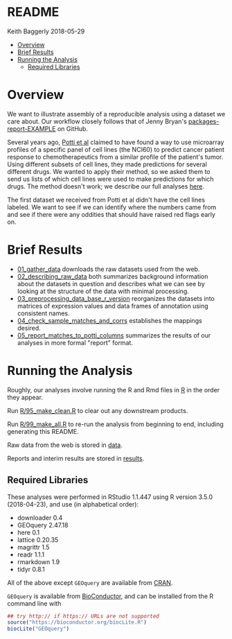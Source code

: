 README
================
Keith Baggerly
2018-05-29

-   [Overview](#overview)
-   [Brief Results](#brief-results)
-   [Running the Analysis](#running-the-analysis)
    -   [Required Libraries](#required-libraries)

Overview
========

We want to illustrate assembly of a reproducible analysis using a dataset we care about. Our workflow closely follows that of Jenny Bryan's [packages-report-EXAMPLE](https://github.com/jennybc/packages-report-EXAMPLE) on GitHub.

Several years ago, [Potti et al](https://www.nature.com/articles/nm1491) claimed to have found a way to use microarray profiles of a specific panel of cell lines (the NCI60) to predict cancer patient response to chemotherapeutics from a similar profile of the patient's tumor. Using different subsets of cell lines, they made predictions for several different drugs. We wanted to apply their method, so we asked them to send us lists of which cell lines were used to make predictions for which drugs. The method doesn't work; we describe our full analyses [here](https://projecteuclid.org/euclid.aoas/1267453942).

The first dataset we received from Potti et al didn't have the cell lines labeled. We want to see if we can identify where the numbers came from and see if there were any oddities that should have raised red flags early on.

Brief Results
=============

-   [01\_gather\_data](results/01_gather_data.md) downloads the raw datasets used from the web.
-   [02\_describing\_raw\_data](results/02_describing_raw_data.md) both summarizes background information about the datasets in question and describes what we can see by looking at the structure of the data with minimal processing.
-   [03\_preprocessing\_data\_base\_r\_version](results/03_preprocessing_data_base_r_version.md) reorganizes the datasets into matrices of expression values and data frames of annotation using consistent names.
-   [04\_check\_sample\_matches\_and\_corrs](results/04_check_sample_matches_and_corrs.md) establishes the mappings desired.
-   [05\_report\_matches\_to\_potti\_columns](results/05_report_matches_to_potti_columns.md) summarizes the results of our analyses in more formal "report" format.

Running the Analysis
====================

Roughly, our analyses involve running the R and Rmd files in [R](R) in the order they appear.

Run [R/95\_make\_clean.R](R/95_make_clean.R) to clear out any downstream products.

Run [R/99\_make\_all.R](R/99_make_all.R) to re-run the analysis from beginning to end, including generating this README.

Raw data from the web is stored in [data](data).

Reports and interim results are stored in [results](results).

Required Libraries
------------------

These analyses were performed in RStudio 1.1.447 using R version 3.5.0 (2018-04-23), and use (in alphabetical order):

-   downloader 0.4
-   GEOquery 2.47.18
-   here 0.1
-   lattice 0.20.35
-   magrittr 1.5
-   readr 1.1.1
-   rmarkdown 1.9
-   tidyr 0.8.1

All of the above except `GEOquery` are available from [CRAN](https://cran.r-project.org).

`GEOquery` is available from [BioConductor](https://www.bioconductor.org), and can be installed from the R command line with

``` r
## try http:// if https:// URLs are not supported
source("https://bioconductor.org/biocLite.R")
biocLite("GEOquery")
```
